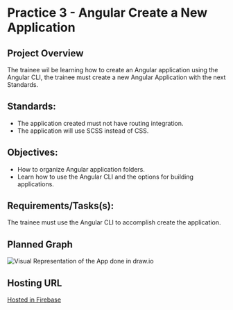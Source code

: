 # Practice 3 - Angular Create a New Application

## Project Overview

The trainee wil be learning how to create an Angular application using the Angular CLI, the trainee must create a new Angular Application with the next Standards.

## Standards:

- The application created must not have routing integration.
- The application will use SCSS instead of CSS.

## Objectives:

- How to organize Angular application folders.
- Learn how to use the Angular CLI and the options for building applications.

## Requirements/Tasks(s):

The trainee must use the Angular CLI to accomplish create the application.

## Planned Graph

![Visual Representation of the App done in draw.io](https://i.imgur.com/WGpLOai.png)

## Hosting URL

[Hosted in Firebase](https://practice-3-countries.web.app)
